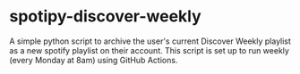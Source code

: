 # spotipy-discover-weekly

A simple python script to archive the user's current Discover Weekly playlist as a new spotify playlist on their account.
This script is set up to run weekly (every Monday at 8am) using GitHub Actions.
